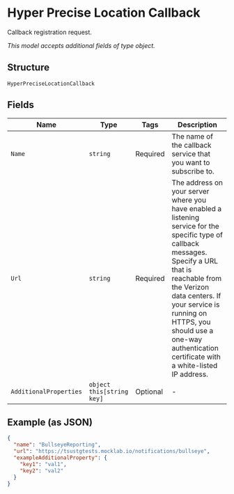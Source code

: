 
# Hyper Precise Location Callback

Callback registration request.

*This model accepts additional fields of type object.*

## Structure

`HyperPreciseLocationCallback`

## Fields

| Name | Type | Tags | Description |
|  --- | --- | --- | --- |
| `Name` | `string` | Required | The name of the callback service that you want to subscribe to. |
| `Url` | `string` | Required | The address on your server where you have enabled a listening service for the specific type of callback messages. Specify a URL that is reachable from the Verizon data centers. If your service is running on HTTPS, you should use a one-way authentication certificate with a white-listed IP address. |
| `AdditionalProperties` | `object this[string key]` | Optional | - |

## Example (as JSON)

```json
{
  "name": "BullseyeReporting",
  "url": "https://tsustgtests.mocklab.io/notifications/bullseye",
  "exampleAdditionalProperty": {
    "key1": "val1",
    "key2": "val2"
  }
}
```

